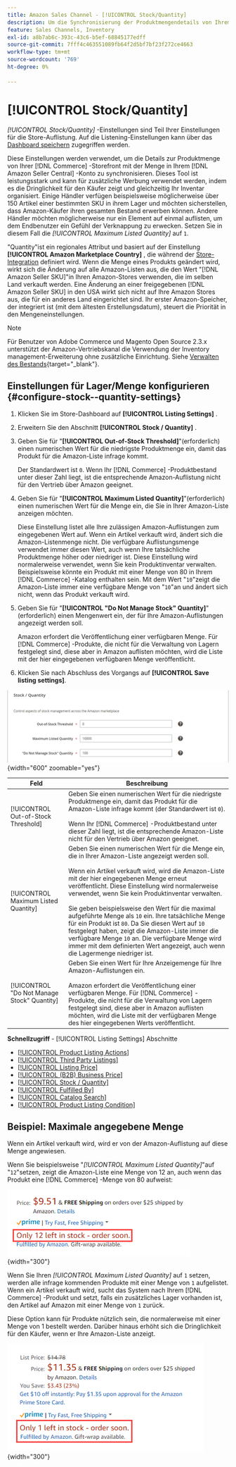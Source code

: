 ```yaml
---
title: Amazon Sales Channel - [!UICONTROL Stock/Quantity]
description: Um die Synchronisierung der Produktmengendetails von Ihrem Commerce-Store mit Ihrem [!DNL Amazon Seller Central] Konto zu steuern, aktualisieren Sie die Einstellungen für Lager/Menge .
feature: Sales Channels, Inventory
exl-id: a8b7ab6c-393c-43c6-b5ef-68845177edff
source-git-commit: 7fff4c463551089fb64f2d5bf7bf23f272ce4663
workflow-type: tm+mt
source-wordcount: '769'
ht-degree: 0%

---
```


# [!UICONTROL Stock/Quantity]

*[!UICONTROL Stock/Quantity]* -Einstellungen sind Teil Ihrer Einstellungen für die Store-Auflistung. Auf die Listening-Einstellungen kann über das [Dashboard speichern](./amazon-store-dashboard.md) zugegriffen werden.

Diese Einstellungen werden verwendet, um die Details zur Produktmenge von Ihrer [!DNL Commerce] -Storefront mit der Menge in Ihrem [!DNL Amazon Seller Central] -Konto zu synchronisieren. Dieses Tool ist leistungsstark und kann für zusätzliche Werbung verwendet werden, indem es die Dringlichkeit für den Käufer zeigt und gleichzeitig Ihr Inventar organisiert. Einige Händler verfügen beispielsweise möglicherweise über 150 Artikel einer bestimmten SKU in ihrem Lager und möchten sicherstellen, dass Amazon-Käufer ihren gesamten Bestand erwerben können. Andere Händler möchten möglicherweise nur ein Element auf einmal auflisten, um dem Endbenutzer ein Gefühl der Verknappung zu erwecken. Setzen Sie in diesem Fall die *[!UICONTROL Maximum Listed Quantity]* auf `1`.

&quot;Quantity&quot;ist ein regionales Attribut und basiert auf der Einstellung **[!UICONTROL Amazon Marketplace Country]** , die während der [Store-Integration](./store-integration.md) definiert wird. Wenn die Menge eines Produkts geändert wird, wirkt sich die Änderung auf alle Amazon-Listen aus, die den Wert &quot;[!DNL Amazon Seller SKU]&quot;in Ihren Amazon-Stores verwenden, die im selben Land verkauft werden. Eine Änderung an einer freigegebenen [!DNL Amazon Seller SKU] in den USA wirkt sich nicht auf Ihre Amazon Stores aus, die für ein anderes Land eingerichtet sind. Ihr erster Amazon-Speicher, der integriert ist (mit dem ältesten Erstellungsdatum), steuert die Priorität in den Mengeneinstellungen.

>[!NOTE]
>
>Für Benutzer von Adobe Commerce und Magento Open Source 2.3.x unterstützt der Amazon-Vertriebskanal die Verwendung der Inventory management-Erweiterung ohne zusätzliche Einrichtung. Siehe [Verwalten des Bestands](https://docs.magento.com/user-guide/v2.3/catalog/inventory-management.html){target="_blank"}.

## Einstellungen für Lager/Menge konfigurieren {#configure-stock--quantity-settings}

1. Klicken Sie im Store-Dashboard auf **[!UICONTROL Listing Settings]** .

1. Erweitern Sie den Abschnitt **[!UICONTROL Stock / Quantity]** .

1. Geben Sie für &quot;**[!UICONTROL Out-of-Stock Threshold]**&quot;(erforderlich) einen numerischen Wert für die niedrigste Produktmenge ein, damit das Produkt für die Amazon-Liste infrage kommt.

   Der Standardwert ist `0`. Wenn Ihr [!DNL Commerce] -Produktbestand unter dieser Zahl liegt, ist die entsprechende Amazon-Auflistung nicht für den Vertrieb über Amazon geeignet.

1. Geben Sie für &quot;**[!UICONTROL Maximum Listed Quantity]**&quot;(erforderlich) einen numerischen Wert für die Menge ein, die Sie in Ihrer Amazon-Liste anzeigen möchten.

   Diese Einstellung listet alle Ihre zulässigen Amazon-Auflistungen zum eingegebenen Wert auf. Wenn ein Artikel verkauft wird, ändert sich die Amazon-Listenmenge nicht. Die verfügbare Auflistungsmenge verwendet immer diesen Wert, auch wenn Ihre tatsächliche Produktmenge höher oder niedriger ist. Diese Einstellung wird normalerweise verwendet, wenn Sie kein Produktinventar verwalten. Beispielsweise könnte ein Produkt mit einer Menge von 80 in Ihrem [!DNL Commerce] -Katalog enthalten sein. Mit dem Wert &quot;`10`&quot;zeigt die Amazon-Liste immer eine verfügbare Menge von &quot;`10`&quot;an und ändert sich nicht, wenn das Produkt verkauft wird.

1. Geben Sie für &quot;**[!UICONTROL "Do Not Manage Stock" Quantity]**&quot;(erforderlich) einen Mengenwert ein, der für Ihre Amazon-Auflistungen angezeigt werden soll.

   Amazon erfordert die Veröffentlichung einer verfügbaren Menge. Für [!DNL Commerce] -Produkte, die nicht für die Verwaltung von Lagern festgelegt sind, diese aber in Amazon auflisten möchten, wird die Liste mit der hier eingegebenen verfügbaren Menge veröffentlicht.

1. Klicken Sie nach Abschluss des Vorgangs auf **[!UICONTROL Save listing settings]**.

![Einstellungen für Lager/Menge](assets/amazon-stock-quantity.png){width="600" zoomable="yes"}

| Feld | Beschreibung |
|---------------------------------------------|--------------------------------------------------------------------------------------------------------------------------------------------------------------------------------------------------------------------------------------------------------------------------------------------------------------------------------------------------------------------------------------------------------------------------------------------------------------------------------------------------------------------------------------------------------------------------------------------------|
| [!UICONTROL Out-of-Stock Threshold] | Geben Sie einen numerischen Wert für die niedrigste Produktmenge ein, damit das Produkt für die Amazon-Liste infrage kommt (der Standardwert ist `0`).<br><br>Wenn Ihr [!DNL Commerce] -Produktbestand unter dieser Zahl liegt, ist die entsprechende Amazon-Liste nicht für den Vertrieb über Amazon geeignet. |
| [!UICONTROL Maximum Listed Quantity] | Geben Sie einen numerischen Wert für die Menge ein, die in Ihrer Amazon-Liste angezeigt werden soll.<br><br>Wenn ein Artikel verkauft wird, wird die Amazon-Liste mit der hier eingegebenen Menge erneut veröffentlicht. Diese Einstellung wird normalerweise verwendet, wenn Sie kein Produktinventar verwalten.<br><br>Sie geben beispielsweise den Wert für die maximal aufgeführte Menge als `10` ein. Ihre tatsächliche Menge für ein Produkt ist `80`. Da Sie diesen Wert auf `10` festgelegt haben, zeigt die Amazon-Liste immer die verfügbare Menge `10` an. Die verfügbare Menge wird immer mit dem definierten Wert angezeigt, auch wenn die Lagermenge niedriger ist. |
| [!UICONTROL "Do Not Manage Stock" Quantity] | Geben Sie einen Wert für Ihre Anzeigemenge für Ihre Amazon-Auflistungen ein.<br><br>Amazon erfordert die Veröffentlichung einer verfügbaren Menge. Für [!DNL Commerce] -Produkte, die nicht für die Verwaltung von Lagern festgelegt sind, diese aber in Amazon auflisten möchten, wird die Liste mit der verfügbaren Menge des hier eingegebenen Werts veröffentlicht. |

**Schnellzugriff** - [!UICONTROL Listing Settings] Abschnitte

- [[!UICONTROL Product Listing Actions]](./product-listing-actions.md)
- [[!UICONTROL Third Party Listings]](./third-party-listing-settings.md)
- [[!UICONTROL Listing Price]](./listing-price.md)
- [[!UICONTROL (B2B) Business Price]](./business-pricing.md)
- [[!UICONTROL Stock / Quantity]](./stock-quantity.md)
- [[!UICONTROL Fulfilled By]](./fulfilled-by.md)
- [[!UICONTROL Catalog Search]](./catalog-search.md)
- [[!UICONTROL Product Listing Condition]](./product-listing-condition.md)

## Beispiel: Maximale angegebene Menge

Wenn ein Artikel verkauft wird, wird er von der Amazon-Auflistung auf diese Menge angewiesen.

Wenn Sie beispielsweise &quot;*[!UICONTROL Maximum Listed Quantity]*&quot;auf &quot;`12`&quot;setzen, zeigt die Amazon-Liste eine Menge von 12 an, auch wenn das Produkt eine [!DNL Commerce] -Menge von 80 aufweist:

![Maximale aufgelistete Menge, Beispiel 1](assets/amazon-max-listed-quantity.png){width="300"}

Wenn Sie Ihren *[!UICONTROL Maximum Listed Quantity]* auf `1` setzen, werden alle infrage kommenden Produkte mit einer Menge von `1` aufgelistet. Wenn ein Artikel verkauft wird, sucht das System nach Ihrem [!DNL Commerce] -Produkt und setzt, falls ein zusätzliches Lager vorhanden ist, den Artikel auf Amazon mit einer Menge von `1` zurück.

Diese Option kann für Produkte nützlich sein, die normalerweise mit einer Menge von 1 bestellt werden. Darüber hinaus erhöht sich die Dringlichkeit für den Käufer, wenn er Ihre Amazon-Liste anzeigt.

![Beispiel für die maximal aufgelistete Menge 2](assets/amazon-max-listed-quantity-1.png){width="300"}
